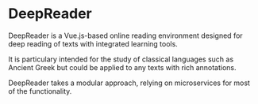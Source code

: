 # DeepReader

DeepReader is a Vue.js-based online reading environment designed for deep reading of texts with integrated learning tools.

It is particulary intended for the study of classical languages such as Ancient Greek but could be applied to any texts with rich annotations.

DeepReader takes a modular approach, relying on microservices for most of the functionality.

